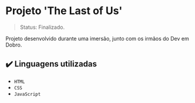 # Projeto 'The Last of Us'

>Status: Finalizado.

Projeto desenvolvido durante uma imersão, junto com os irmãos do Dev em Dobro.

## ✔️ Linguagens utilizadas

- ``HTML``
- ``CSS``
- ``JavaScript``

